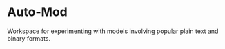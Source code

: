 # Auto-Mod
Workspace for experimenting with models involving popular plain text and binary formats.
